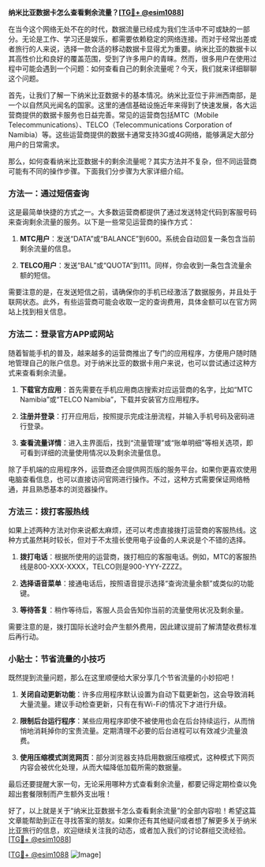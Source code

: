 **纳米比亚数据卡怎么查看剩余流量？[[TG💪+ @esim1088](https://t.me/s/esim1088)]**

在当今这个网络无处不在的时代，数据流量已经成为我们生活中不可或缺的一部分。无论是工作、学习还是娱乐，都需要依赖稳定的网络连接。而对于经常出差或者旅行的人来说，选择一款合适的移动数据卡显得尤为重要。纳米比亚的数据卡以其高性价比和良好的覆盖范围，受到了许多用户的青睐。然而，很多用户在使用过程中可能会遇到一个问题：如何查看自己的剩余流量呢？今天，我们就来详细聊聊这个问题。

首先，让我们了解一下纳米比亚数据卡的基本情况。纳米比亚位于非洲西南部，是一个以自然风光闻名的国家。这里的通信基础设施近年来得到了快速发展，各大运营商提供的数据卡服务也日益完善。常见的运营商包括MTC（Mobile Telecommunications）、TELCO（Telecommunications Corporation of Namibia）等。这些运营商提供的数据卡通常支持3G或4G网络，能够满足大部分用户的日常需求。

那么，如何查看纳米比亚数据卡的剩余流量呢？其实方法并不复杂，但不同运营商可能有不同的操作步骤。下面我们分步骤为大家详细介绍。

### 方法一：通过短信查询

这是最简单快捷的方式之一。大多数运营商都提供了通过发送特定代码到客服号码来查询剩余流量的服务。以下是一些常见运营商的操作方式：

1. **MTC用户**：发送“DATA”或“BALANCE”到600。系统会自动回复一条包含当前剩余流量的信息。
   
2. **TELCO用户**：发送“BAL”或“QUOTA”到111。同样，你会收到一条包含流量余额的短信。

需要注意的是，在发送短信之前，请确保你的手机已经激活了数据服务，并且处于联网状态。此外，有些运营商可能会收取一定的查询费用，具体金额可以在官方网站上找到相关信息。

### 方法二：登录官方APP或网站

随着智能手机的普及，越来越多的运营商推出了专门的应用程序，方便用户随时随地管理自己的账户信息。对于纳米比亚的数据卡用户来说，也可以尝试通过这种方式来查看剩余流量。

1. **下载官方应用**：首先需要在手机应用商店搜索对应运营商的名字，比如“MTC Namibia”或“TELCO Namibia”，下载并安装官方应用程序。
   
2. **注册并登录**：打开应用后，按照提示完成注册流程，并输入手机号码及密码进行登录。
   
3. **查看流量详情**：进入主界面后，找到“流量管理”或“账单明细”等相关选项，即可看到详细的流量使用情况以及剩余流量信息。

除了手机端的应用程序外，运营商还会提供网页版的服务平台。如果你更喜欢使用电脑查看信息，也可以直接访问官网进行操作。不过，这种方式需要保证网络畅通，并且熟悉基本的浏览器操作。

### 方法三：拨打客服热线

如果上述两种方法对你来说都太麻烦，还可以考虑直接拨打运营商的客服热线。这种方式虽然耗时较长，但对于不太擅长使用电子设备的人来说是个不错的选择。

1. **拨打电话**：根据所使用的运营商，拨打相应的客服电话。例如，MTC的客服热线是800-XXX-XXXX，TELCO则是900-YYY-ZZZZ。
   
2. **选择语音菜单**：接通电话后，按照语音提示选择“查询流量余额”或类似的功能键。
   
3. **等待答复**：稍作等待后，客服人员会告知你当前的流量使用状况及剩余量。

需要注意的是，拨打国际长途时会产生额外费用，因此建议提前了解清楚收费标准后再行动。

### 小贴士：节省流量的小技巧

既然提到流量问题，那么在这里顺便给大家分享几个节省流量的小妙招吧！

1. **关闭自动更新功能**：许多应用程序默认设置为自动下载更新包，这会导致消耗大量流量。建议手动检查更新，只有在有Wi-Fi的情况下才进行升级。
   
2. **限制后台运行程序**：某些应用程序即使不被使用也会在后台持续运行，从而悄悄地消耗掉你的宝贵流量。定期清理不必要的后台进程可以有效减少流量浪费。
   
3. **使用压缩模式浏览网页**：部分浏览器支持启用数据压缩模式，这种模式下网页内容会被优化处理，从而大幅降低加载所需的数据量。

最后还要提醒大家一句，无论采用哪种方式查看剩余流量，都要记得定期检查以免超出套餐限制而产生额外支出哦！

好了，以上就是关于“纳米比亚数据卡怎么查看剩余流量”的全部内容啦！希望这篇文章能帮助到正在寻找答案的朋友。如果你还有其他疑问或者想了解更多关于纳米比亚旅行的信息，欢迎继续关注我的动态，或者加入我们的讨论群组交流经验。[[TG💪+ @esim1088](https://t.me/s/esim1088)]

[[TG💪+ @esim1088](https://t.me/s/esim1088) ![Image](https://i.postimg.cc/4NQfJmqS/Snipaste-2025-05-13-00-14-12.png)]